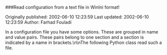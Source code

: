 ###Read configuration from a text file in WinIni format!

Originally published: 2002-06-10 12:23:59
Last updated: 2002-06-10 12:23:59
Author: Farhad Fouladi

In a configuration file you have some options. These are grouped in name and value  pairs. These pairs belong to one section and a section is indicated by a name in brackets.\n\nThe following Python class read such a file.